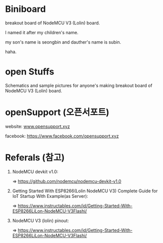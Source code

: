 # Biniboard

breakout board of NodeMCU V3 (Lolin) board.


I named it after my children's name.


my son's name is seongbin and dauther's name is subin.


haha.






# open Stuffs


Schematics and sample pictures for anyone's making breakout board of NodeMCU V3 (Lolin) board.






# openSupport (오픈서포트)

website: www.opensupport.xyz


facebook: https://www.facebook.com/opensupport.xyz




# Referals (참고)



1. NodeMCU devkit v1.0:


   => https://github.com/nodemcu/nodemcu-devkit-v1.0



2. Getting Started With ESP8266(Lolin NodeMCU V3) Complete Guide for IoT Startup With Example(as Server):


    => https://www.instructables.com/id/Getting-Started-With-ESP8266LiLon-NodeMCU-V3Flashi/



3. NodeMCU V3 (lolin) pinout:


    => https://www.instructables.com/id/Getting-Started-With-ESP8266LiLon-NodeMCU-V3Flashi/





